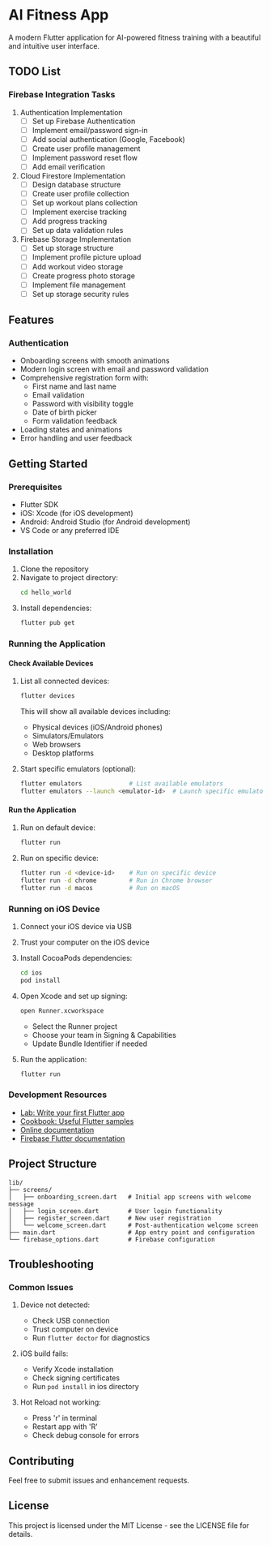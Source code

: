# AI Fitness App

A modern Flutter application for AI-powered fitness training with a beautiful and intuitive user interface.

## TODO List

### Firebase Integration Tasks
1. Authentication Implementation
   - [ ] Set up Firebase Authentication
   - [ ] Implement email/password sign-in
   - [ ] Add social authentication (Google, Facebook)
   - [ ] Create user profile management
   - [ ] Implement password reset flow
   - [ ] Add email verification

2. Cloud Firestore Implementation
   - [ ] Design database structure
   - [ ] Create user profile collection
   - [ ] Set up workout plans collection
   - [ ] Implement exercise tracking
   - [ ] Add progress tracking
   - [ ] Set up data validation rules

3. Firebase Storage Implementation
   - [ ] Set up storage structure
   - [ ] Implement profile picture upload
   - [ ] Add workout video storage
   - [ ] Create progress photo storage
   - [ ] Implement file management
   - [ ] Set up storage security rules

## Features

### Authentication
- Onboarding screens with smooth animations
- Modern login screen with email and password validation
- Comprehensive registration form with:
  - First name and last name
  - Email validation
  - Password with visibility toggle
  - Date of birth picker
  - Form validation feedback
- Loading states and animations
- Error handling and user feedback


## Getting Started

### Prerequisites

- Flutter SDK
- iOS: Xcode (for iOS development)
- Android: Android Studio (for Android development)
- VS Code or any preferred IDE

### Installation

1. Clone the repository
2. Navigate to project directory:
   ```bash
   cd hello_world
   ```
3. Install dependencies:
   ```bash
   flutter pub get
   ```

### Running the Application

#### Check Available Devices

1. List all connected devices:
   ```bash
   flutter devices
   ```
   This will show all available devices including:
   - Physical devices (iOS/Android phones)
   - Simulators/Emulators
   - Web browsers
   - Desktop platforms

2. Start specific emulators (optional):
   ```bash
   flutter emulators             # List available emulators
   flutter emulators --launch <emulator-id>  # Launch specific emulator
   ```

#### Run the Application

1. Run on default device:
   ```bash
   flutter run
   ```

2. Run on specific device:
   ```bash
   flutter run -d <device-id>    # Run on specific device
   flutter run -d chrome         # Run in Chrome browser
   flutter run -d macos          # Run on macOS
   ```

### Running on iOS Device

1. Connect your iOS device via USB
2. Trust your computer on the iOS device
3. Install CocoaPods dependencies:
   ```bash
   cd ios
   pod install
   ```
4. Open Xcode and set up signing:
   ```bash
   open Runner.xcworkspace
   ```
   - Select the Runner project
   - Choose your team in Signing & Capabilities
   - Update Bundle Identifier if needed

5. Run the application:
   ```bash
   flutter run
   ```

### Development Resources

- [Lab: Write your first Flutter app](https://docs.flutter.dev/get-started/codelab)
- [Cookbook: Useful Flutter samples](https://docs.flutter.dev/cookbook)
- [Online documentation](https://docs.flutter.dev/)
- [Firebase Flutter documentation](https://firebase.google.com/docs/flutter/setup)

## Project Structure

```
lib/
├── screens/
│   ├── onboarding_screen.dart   # Initial app screens with welcome message
│   ├── login_screen.dart        # User login functionality
│   ├── register_screen.dart     # New user registration
│   └── welcome_screen.dart      # Post-authentication welcome screen
├── main.dart                    # App entry point and configuration
└── firebase_options.dart        # Firebase configuration
```

## Troubleshooting

### Common Issues

1. Device not detected:
   - Check USB connection
   - Trust computer on device
   - Run `flutter doctor` for diagnostics

2. iOS build fails:
   - Verify Xcode installation
   - Check signing certificates
   - Run `pod install` in ios directory

3. Hot Reload not working:
   - Press 'r' in terminal
   - Restart app with 'R'
   - Check debug console for errors

## Contributing

Feel free to submit issues and enhancement requests.

## License

This project is licensed under the MIT License - see the LICENSE file for details.
